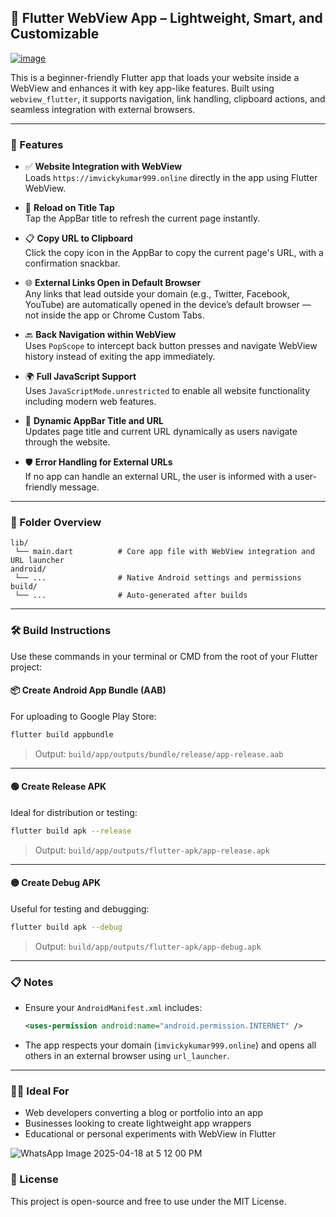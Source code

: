 ## 📱 Flutter WebView App – Lightweight, Smart, and Customizable

[![image](https://github.com/user-attachments/assets/5d51a002-1329-4a74-82a0-ee6d649fea0f)](https://www.imvickykumar999.online/blogs/how-to-create-a-webview-app-in-flutter-beginner-friendly-guide/)

This is a beginner-friendly Flutter app that loads your website inside a WebView and enhances it with key app-like features. Built using `webview_flutter`, it supports navigation, link handling, clipboard actions, and seamless integration with external browsers.

---

### 🚀 Features

- ✅ **Website Integration with WebView**  
  Loads `https://imvickykumar999.online` directly in the app using Flutter WebView.

- 🔁 **Reload on Title Tap**  
  Tap the AppBar title to refresh the current page instantly.

- 📋 **Copy URL to Clipboard**  
  Click the copy icon in the AppBar to copy the current page's URL, with a confirmation snackbar.

- 🌐 **External Links Open in Default Browser**  
  Any links that lead outside your domain (e.g., Twitter, Facebook, YouTube) are automatically opened in the device’s default browser — not inside the app or Chrome Custom Tabs.

- 🔙 **Back Navigation within WebView**  
  Uses `PopScope` to intercept back button presses and navigate WebView history instead of exiting the app immediately.

- 🌍 **Full JavaScript Support**  
  Uses `JavaScriptMode.unrestricted` to enable all website functionality including modern web features.

- 🎯 **Dynamic AppBar Title and URL**  
  Updates page title and current URL dynamically as users navigate through the website.

- 🛡️ **Error Handling for External URLs**  
  If no app can handle an external URL, the user is informed with a user-friendly message.

---

### 📂 Folder Overview

```
lib/
 └── main.dart          # Core app file with WebView integration and URL launcher
android/
 └── ...                # Native Android settings and permissions
build/
 └── ...                # Auto-generated after builds
```

---

### 🛠️ Build Instructions

Use these commands in your terminal or CMD from the root of your Flutter project:

#### 📦 Create Android App Bundle (AAB)
For uploading to Google Play Store:
```bash
flutter build appbundle
```
> Output: `build/app/outputs/bundle/release/app-release.aab`

---

#### 🟢 Create Release APK
Ideal for distribution or testing:
```bash
flutter build apk --release
```
> Output: `build/app/outputs/flutter-apk/app-release.apk`

---

#### 🟡 Create Debug APK
Useful for testing and debugging:
```bash
flutter build apk --debug
```
> Output: `build/app/outputs/flutter-apk/app-debug.apk`

---

### 📋 Notes

- Ensure your `AndroidManifest.xml` includes:
  ```xml
  <uses-permission android:name="android.permission.INTERNET" />
  ```
- The app respects your domain (`imvickykumar999.online`) and opens all others in an external browser using `url_launcher`.

---

### 👨‍💻 Ideal For

- Web developers converting a blog or portfolio into an app  
- Businesses looking to create lightweight app wrappers  
- Educational or personal experiments with WebView in Flutter

![WhatsApp Image 2025-04-18 at 5 12 00 PM](https://github.com/user-attachments/assets/d4eba6ef-baa8-4fde-a3c2-f97ede49a6d6)

### 📃 License

This project is open-source and free to use under the MIT License.
